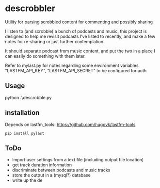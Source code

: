 # descrobbler
Utility for parsing scrobbled content for commenting and possibly sharing

I listen to (and scrobble) a bunch of podcasts and music, this project is designed to help me revisit podcasts I've listed to recently, and make a few notes for re-sharing or just further contemplation.

It should separate podcast from music content, and put the two in a place I can easily do something with them later.

Refer to mylast.py for notes regarding some environment variables "LASTFM_API_KEY", "LASTFM_API_SECRET" to be configured for auth

## Usage

python .\descrobble.py

## installation

Depends on lastfm_tools:
https://github.com/hugovk/lastfm-tools

```
pip install pylast
```

## ToDo

- Import user settings from a text file (including output file location)
- get track duration information
- discriminate between podcasts and music tracks
- store the output in a (mysql?) database
- write up the de

